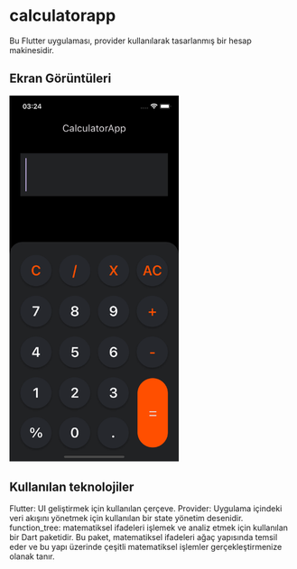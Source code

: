 # calculatorapp

Bu Flutter uygulaması, provider kullanılarak tasarlanmış bir hesap makinesidir.

## Ekran Görüntüleri
<div class="row">
    <img src="assets/cal.png" width="300">
</div>


## Kullanılan teknolojiler

Flutter: UI geliştirmek için kullanılan çerçeve.
Provider: Uygulama içindeki veri akışını yönetmek için kullanılan bir state yönetim desenidir.
function_tree: matematiksel ifadeleri işlemek ve analiz etmek için kullanılan bir Dart paketidir. Bu paket, matematiksel ifadeleri ağaç yapısında temsil eder ve bu yapı üzerinde çeşitli matematiksel işlemler gerçekleştirmenize olanak tanır.